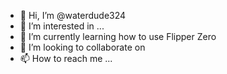 - 👋 Hi, I’m @waterdude324
- 👀 I’m interested in ...
- 🌱 I’m currently learning how to use Flipper Zero 
- 💞️ I’m looking to collaborate on 
- 📫 How to reach me ...

<!---
waterdude324/waterdude324 is a ✨ special ✨ repository because its `README.md` (this file) appears on your GitHub profile.
You can click the Preview link to take a look at your changes.
--->
